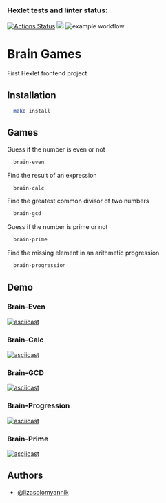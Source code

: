 ### Hexlet tests and linter status:
[![Actions Status](https://github.com/lizasolomyannik/frontend-project-lvl1/workflows/hexlet-check/badge.svg)](https://github.com/lizasolomyannik/frontend-project-lvl1/actions)
<a href="https://codeclimate.com/github/lizasolomyannik/frontend-project-lvl1/maintainability"><img src="https://api.codeclimate.com/v1/badges/e8a9086e7d9a304f9502/maintainability" /></a>
![example workflow](https://github.com/lizasolomyannik/frontend-project-lvl1/actions/workflows/github-actions-demo.yml/badge.svg)

# Brain Games

First Hexlet frontend project

## Installation

```bash
  make install
```

## Games

Guess if the number is even or not

```bash
  brain-even
```

Find the result of an expression

```bash
  brain-calc
```

Find the greatest common divisor of two numbers

```bash
  brain-gcd
```

Guess if the number is prime or not

```bash
  brain-prime
```

Find the missing element in an arithmetic progression

```bash
  brain-progression
```


## Demo
### Brain-Even
[![asciicast](https://asciinema.org/a/489037.svg)](https://asciinema.org/a/489037)

### Brain-Calc
[![asciicast](https://asciinema.org/a/489080.svg)](https://asciinema.org/a/489080)

### Brain-GCD
[![asciicast](https://asciinema.org/a/489931.svg)](https://asciinema.org/a/489931)

### Brain-Progression
[![asciicast](https://asciinema.org/a/490166.svg)](https://asciinema.org/a/490166)

### Brain-Prime
[![asciicast](https://asciinema.org/a/490185.svg)](https://asciinema.org/a/490185)

## Authors

- [@lizasolomyannik](https://ru.hexlet.io/u/user-396b7597240619c6)

